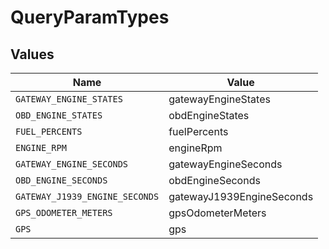 # QueryParamTypes


## Values

| Name                           | Value                          |
| ------------------------------ | ------------------------------ |
| `GATEWAY_ENGINE_STATES`        | gatewayEngineStates            |
| `OBD_ENGINE_STATES`            | obdEngineStates                |
| `FUEL_PERCENTS`                | fuelPercents                   |
| `ENGINE_RPM`                   | engineRpm                      |
| `GATEWAY_ENGINE_SECONDS`       | gatewayEngineSeconds           |
| `OBD_ENGINE_SECONDS`           | obdEngineSeconds               |
| `GATEWAY_J1939_ENGINE_SECONDS` | gatewayJ1939EngineSeconds      |
| `GPS_ODOMETER_METERS`          | gpsOdometerMeters              |
| `GPS`                          | gps                            |